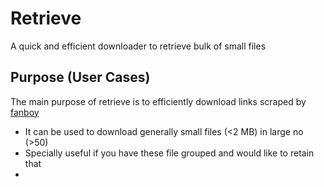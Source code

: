 Retrieve
=======

A quick and efficient downloader to retrieve bulk of small files

Purpose (User Cases)
--------

The main purpose of retrieve is to efficiently download links scraped by [fanboy](https://github.com/vintol/fanboy/)

- It can be used to download generally small files (<2 MB) in large no (>50)
- Specially useful if you have these file grouped and would like to retain that
-
